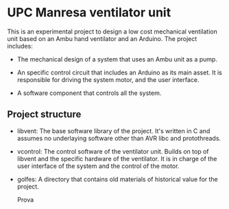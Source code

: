 # UPC Manresa ventilator unit

This is an experimental project to design a low cost mechanical
ventilation unit based on an Ambu hand ventilator and an Arduino.  The
project includes:

* The mechanical design of a system that uses an Ambu unit as a pump.

* An specific control circuit that includes an Arduino as its main
  asset. It is responsible for driving the system motor, and the user
  interface.

* A software component that controls all the system.


## Project structure

* libvent: The base software library of the project. It's written in C
  and assumes no underlaying software other than AVR libc and
  protothreads.

* vcontrol: The control software of the ventilator unit. Builds on top
  of libvent and the specific hardware of the ventilator. It is in
  charge of the user interface of the system and the control of the
  motor.

* golfes: A directory that contains old materials of historical value
  for the project.
  
  Prova
